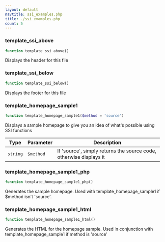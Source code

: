 ```yaml
---
layout: default
navtitle: ssi_examples.php
title: ./ssi_examples.php
count: 5
---
```


### template_ssi_above

```php
function template_ssi_above()
```
Displays the header for this file



### template_ssi_below

```php
function template_ssi_below()
```
Displays the footer for this file



### template_homepage_sample1

```php
function template_homepage_sample1($method = 'source')
```
Displays a sample homepage to give you an idea of what's possible using SSI functions



Type|Parameter|Description
---|---|---
`string`|`$method`|If 'source', simply returns the source code, otherwise displays it

### template_homepage_sample1_php

```php
function template_homepage_sample1_php()
```
Generates the sample homepage. Used with template_homepage_sample1 if $method isn't 'source'.



### template_homepage_sample1_html

```php
function template_homepage_sample1_html()
```
Generates the HTML for the homepage sample. Used in conjunction with template_homepage_sample1 if method is 'source'




